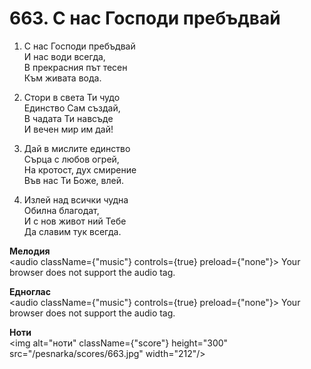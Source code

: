 # 663. С нас Господи пребъдвай

1. С нас Господи пребъдвай  
И нас води всегда,  
В прекрасния път тесен  
Към живата вода.  

2. Стори в света Ти чудо  
Единство Сам създай,  
В чадата Ти навсъде  
И вечен мир им дай!

3. Дай в мислите единство  
Сърца с любов огрей,  
На кротост, дух смирение  
Във нас Ти Боже, влей.  

4. Излей над всички чудна  
Обилна благодат,  
И с нов живот ний Тебе  
Да славим тук всегда.

**Мелодия**  
<audio className={"music"} controls={true} preload={"none"}>
    <source src="/pesnarka/mp3/663.mp3" type="audio/mpeg"/>
    Your browser does not support the audio tag.
</audio>

**Едноглас**  
<audio className={"music"} controls={true} preload={"none"}>
    <source src="/pesnarka/transp/663.mp3" type="audio/mpeg"/>
    Your browser does not support the audio tag.
</audio>

**Ноти**  
<img alt="ноти" className={"score"} height="300" src="/pesnarka/scores/663.jpg" width="212"/>
